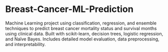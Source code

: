 # Breast-Cancer-ML-Prediction
Machine Learning project using classification, regression, and ensemble techniques to predict breast cancer mortality status and survival months using clinical data. Built with scikit-learn, decision trees, logistic regression, and Naïve Bayes. Includes detailed model evaluation, data preprocessing, and interpretability.
